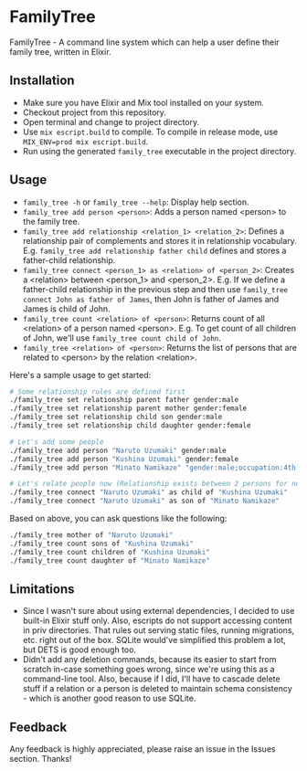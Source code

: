 # FamilyTree
FamilyTree - A command line system which can help a user define their family tree, written in Elixir.

## Installation
- Make sure you have Elixir and Mix tool installed on your system.
- Checkout project from this repository.
- Open terminal and change to project directory.
- Use `mix escript.build` to compile. To compile in release mode, use `MIX_ENV=prod mix escript.build`.
- Run using the generated `family_tree` executable in the project directory.

## Usage
- `family_tree -h` or `family_tree --help`: Display help section.
- `family_tree add person <person>`: Adds a person named \<person> to the family tree.
- `family_tree add relationship <relation_1> <relation_2>`: Defines a relationship pair of complements and stores it in relationship vocabulary. E.g. `family_tree add relationship father child` defines and stores a father-child relationship.
- `family_tree connect <person_1> as <relation> of <person_2>`: Creates a \<relation> between \<person_1> and \<person_2>. E.g. If we define a father-child relationship in the previous step and then use `family_tree connect John as father of James`, then John is father of James and James is child of John.
- `family_tree count <relation> of <person>`: Returns count of all \<relation> of a person named \<person>. E.g. To get count of all children of John, we'll use `family_tree count child of John`.
- `family_tree <relation> of <person>`: Returns the list of persons that are related to \<person> by the relation \<relation>.

Here's a sample usage to get started:
```sh
# Some relationship rules are defined first
./family_tree set relationship parent father gender:male
./family_tree set relationship parent mother gender:female
./family_tree set relationship child son gender:male
./family_tree set relationship child daughter gender:female

# Let's add some people
./family_tree add person "Naruto Uzumaki" gender:male
./family_tree add person "Kushina Uzumaki" gender:female
./family_tree add person "Minato Namikaze" "gender:male;occupation:4th Hokage"

# Let's relate people now (Relationship exists between 2 persons for now)
./family_tree connect "Naruto Uzumaki" as child of "Kushina Uzumaki"
./family_tree connect "Naruto Uzumaki" as son of "Minato Namikaze"
```

Based on above, you can ask questions like the following:
```sh
./family_tree mother of "Naruto Uzumaki"
./family_tree count sons of "Kushina Uzumaki"
./family_tree count children of "Kushina Uzumaki"
./family_tree count daughter of "Minato Namikaze"
```

## Limitations
- Since I wasn't sure about using external dependencies, I decided to use built-in Elixir stuff only. Also, escripts do not support accessing content in priv directories. That rules out serving static files, running migrations, etc. right out of the box. SQLite would've simplified this problem a lot, but DETS is good enough too.
- Didn't add any deletion commands, because its easier to start from scratch in-case something goes wrong, since we're using this as a command-line tool. Also, because if I did, I'll have to cascade delete stuff if a relation or a person is deleted to maintain schema consistency - which is another good  reason to use SQLite.

## Feedback
Any feedback is highly appreciated, please raise an issue in the Issues section. Thanks!